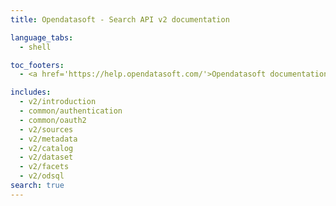 ```yaml
---
title: Opendatasoft - Search API v2 documentation

language_tabs:
  - shell

toc_footers:
  - <a href='https://help.opendatasoft.com/'>Opendatasoft documentation</a>

includes:
  - v2/introduction
  - common/authentication
  - common/oauth2
  - v2/sources
  - v2/metadata
  - v2/catalog
  - v2/dataset
  - v2/facets
  - v2/odsql
search: true
---
```

